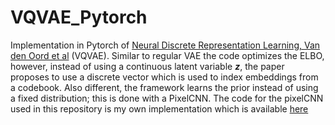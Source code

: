 # VQVAE_Pytorch
Implementation in Pytorch of [Neural Discrete Representation Learning, Van den Oord et al](https://arxiv.org/pdf/1711.00937.pdf) (VQVAE).
Similar to regular VAE the code optimizes the ELBO, however, instead of using a continuous latent variable **_z_**, the paper proposes to use a discrete vector which is used to index embeddings from a codebook. Also different, the framework learns the prior instead of using a fixed distribution; this is done with a PixelCNN. The code for the pixelCNN used in this repository is my own implementation which is available [here](https://github.com/rogertrullo/Gated-PixelCNN-Pytorch)


